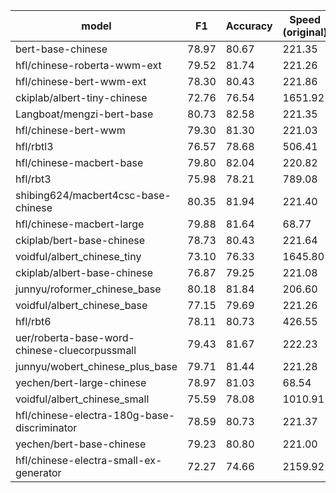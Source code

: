 |model                                               | F1    | Accuracy |Speed (original) | Speed (traced) | Speed (onnx) |
|-----------------------------------------------|-------|----------|----------|----------|----------|
| bert-base-chinese                             | 78.97 | 80.67    |221.35|183.89|16.21|
| hfl/chinese-roberta-wwm-ext                   | 79.52 | 81.74    |221.26|185.09|16.12|
| hfl/chinese-bert-wwm-ext                      | 78.30 | 80.43    |221.86|184.94|16.32|
| ckiplab/albert-tiny-chinese                   | 72.76 | 76.54    |1651.92|1057.30|161.79|
| Langboat/mengzi-bert-base                     | 80.73 | 82.58    |221.35|186.36|16.35|
| hfl/chinese-bert-wwm                          | 79.30 | 81.30    |221.03|184.14|16.47|
| hfl/rbtl3                                     | 76.57 | 78.68    |506.41|464.95|36.67|
| hfl/chinese-macbert-base                      | 79.80 | 82.04    |220.82|184.27|16.32|
| hfl/rbt3                                      | 75.98 | 78.21    |789.08|692.26|64.37|
| shibing624/macbert4csc-base-chinese           | 80.35 | 81.94    |221.40|186.47|16.32|
| hfl/chinese-macbert-large                     | 79.88 | 81.64    |68.77|61.36|4.67|
| ckiplab/bert-base-chinese                     | 78.73 | 80.43    |221.64|186.13|16.51|
| voidful/albert_chinese_tiny                   | 73.10 | 76.33    |1645.80|1036.19|148.63|
| ckiplab/albert-base-chinese                   | 76.87 | 79.25    |221.08|184.67|16.17|
| junnyu/roformer_chinese_base                  | 80.18 | 81.84    |206.60|147.65|12.65|
| voidful/albert_chinese_base                   | 77.15 | 79.69    |221.26|182.73|16.81|
| hfl/rbt6                                      | 78.11 | 80.73    |426.55|364.59|32.25|
| uer/roberta-base-word-chinese-cluecorpussmall | 79.43 | 81.67    |222.23|186.68|16.18|
| junnyu/wobert_chinese_plus_base               | 79.71 | 81.44    |221.28|184.29|16.45|
| yechen/bert-large-chinese                     | 78.97 | 81.03    |68.54|61.44|4.70|
| voidful/albert_chinese_small                  | 75.59 | 78.08    |1010.91|676.32|82.56|
| hfl/chinese-electra-180g-base-discriminator   | 78.59 | 80.73    |221.37|185.49|16.12|
| yechen/bert-base-chinese                      | 79.23 | 80.80    |221.00|186.84|16.28|
| hfl/chinese-electra-small-ex-generator        | 72.27 | 74.66    |2159.92|403.96|232.08|